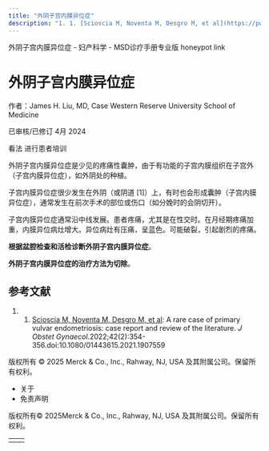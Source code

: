 ```yaml
---
title: "外阴子宫内膜异位症"
description: "1. 1. [Scioscia M, Noventa M, Desgro M, et al](https://pubmed.ncbi.nlm.nih.gov/34020577/): A rare case of primary vulvar endometriosis: case report and review of the literature. _J Obstet Gynaecol_.2022;42(2):354-356.doi:10.1080/01443615.2021.1907559"
---
```


﻿外阴子宫内膜异位症 \- 妇产科学 \- MSD诊疗手册专业版 honeypot link

# 外阴子宫内膜异位症

作者：James H. Liu, MD, Case Western Reserve University School of Medicine

已审核/已修订 4月 2024

看法 进行患者培训

外阴子宫内膜异位症是少见的疼痛性囊肿，由于有功能的子宫内膜组织在子宫外（子宫内膜异位症），如外阴处的种植。

子宫内膜异位症很少发生在外阴（或阴道 \[1\]）上，有时也会形成囊肿（子宫内膜异位症），通常发生在前次手术的部位或伤口（如分娩时的会阴切开）。

子宫内膜异位症通常沿中线发展。患者疼痛，尤其是在性交时。在月经期疼痛加重，内膜异位病灶增大。异位病灶有压痛，呈蓝色。可能破裂，引起剧烈的疼痛。

**根据盆腔检查和活检诊断外阴子宫内膜异位症**。

**外阴子宫内膜异位症的治疗方法为切除**。

## 参考文献

1. 1. [Scioscia M, Noventa M, Desgro M, et al](https://pubmed.ncbi.nlm.nih.gov/34020577/): A rare case of primary vulvar endometriosis: case report and review of the literature. _J Obstet Gynaecol_.2022;42(2):354-356.doi:10.1080/01443615.2021.1907559




版权所有 © 2025
Merck & Co., Inc., Rahway, NJ, USA 及其附属公司。保留所有权利。

- 关于
- 免责声明

版权所有© 2025Merck & Co., Inc., Rahway, NJ, USA 及其附属公司。保留所有权利。

|     |     |
| --- | --- |
|  |  |
